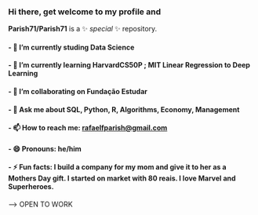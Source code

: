 ### Hi there, get welcome to my profile and 

**Parish71/Parish71** is a ✨ _special_ ✨ repository.



#### - 🔭 I’m currently studing Data Science 
#### - 🌱 I’m currently learning HarvardCS50P ; MIT Linear Regression to Deep Learning
#### - 👯 I’m collaborating on Fundação Estudar
#### - 💬 Ask me about SQL, Python, R, Algorithms, Economy, Management
#### - 📫 How to reach me: rafaelfparish@gmail.com
#### - 😄 Pronouns: he/him
#### - ⚡ Fun facts: I build a company for my mom and give it to her as a Mothers Day gift. I started on market with 80 reais. I love Marvel and Superheroes.
--> OPEN TO WORK
